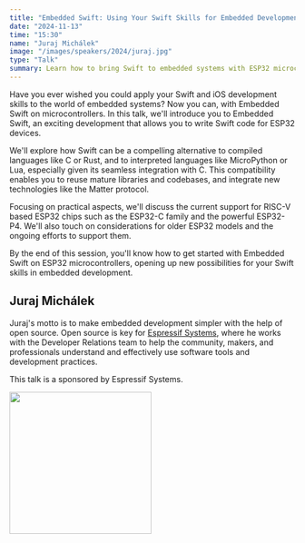```yaml
---
title: "Embedded Swift: Using Your Swift Skills for Embedded Development"
date: "2024-11-13"
time: "15:30"
name: "Juraj Michálek"
image: "/images/speakers/2024/juraj.jpg"
type: "Talk"
summary: Learn how to bring Swift to embedded systems with ESP32 microcontrollers"
---
```


Have you ever wished you could apply your Swift and iOS development skills to the world of embedded systems? Now you can, with Embedded Swift on microcontrollers. In this talk, we'll introduce you to Embedded Swift, an exciting development that allows you to write Swift code for ESP32 devices.

We'll explore how Swift can be a compelling alternative to compiled languages like C or Rust, and to interpreted languages like MicroPython or Lua, especially given its seamless integration with C. This compatibility enables you to reuse mature libraries and codebases, and integrate new technologies like the Matter protocol.

Focusing on practical aspects, we'll discuss the current support for RISC-V based ESP32 chips such as the ESP32-C family and the powerful ESP32-P4. We'll also touch on considerations for older ESP32 models and the ongoing efforts to support them.

By the end of this session, you'll know how to get started with Embedded Swift on ESP32 microcontrollers, opening up new possibilities for your Swift skills in embedded development.

## Juraj Michálek

Juraj's motto is to make embedded development simpler with the help of open source. Open source is key for [Espressif Systems](https://www.espressif.com/en), where he works with the Developer Relations team to help the community, makers, and professionals understand and effectively use software tools and development practices.

This talk is a sponsored by Espressif Systems.

<a href="https://www.espressif.com/en/" target="_blank"><img src="/images/sponsors/espressif.svg" width= "250" /></a>
